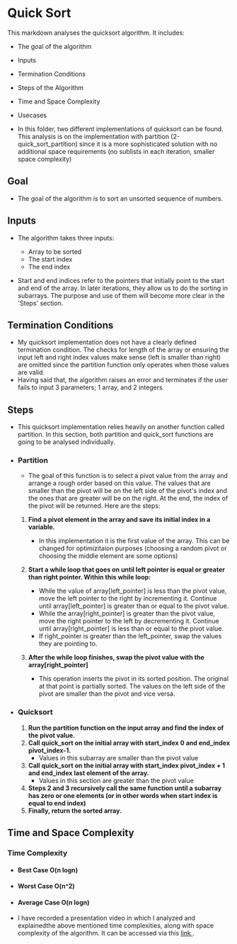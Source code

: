 # **Quick Sort**

This markdown analyses the quicksort algorithm. It includes:

- The goal of the algorithm
- Inputs
- Termination Conditions
- Steps of the Algorithm
- Time and Space Complexity
- Usecases

- In this folder, two different implementations of quicksort can be found. This analysis is on the implementation with partition (2-quick_sort_partition) since it is a more sophisticated solution with no additional space requirements (no sublists in each iteration, smaller space complexity)

## Goal

- The goal of the algorithm is to sort an unsorted sequence of numbers.

## Inputs

- The algorithm takes three inputs:

  - Array to be sorted
  - The start index
  - The end index

- Start and end indices refer to the pointers that initially point to the start and end of the array. In later iterations, they allow us to do the sorting in subarrays. The purpose and use of them will become more clear in the 'Steps' section.

## Termination Conditions

- My quicksort implementation does not have a clearly defined termination condition. The checks for length of the array or ensuring the input left and right index values make sense (left is smaller than right) are omitted since the partition function only operates when those values are valid.
- Having said that, the algorithm raises an error and terminates if the user fails to input 3 parameters; 1 array, and 2 integers

## Steps

- This quicksort implementation relies heavily on another function called partition. In this section, both partition and quick_sort functions are going to be analysed individually.
- ### Partition

  - The goal of this function is to select a pivot value from the array and arrange a rough order based on this value. The values that are smaller than the pivot will be on the left side of the pivot's index and the ones that are greater will be on the right. At the end, the index of the pivot will be returned. Here are the steps:

  1. **Find a pivot element in the array and save its initial index in a variable.**
     - In this implementation it is the first value of the array. This can be changed for optimizitaion purposes (choosing a random pivot or choosing the middle element are some options)
  2. **Start a while loop that goes on until left pointer is equal or greater than right pointer. Within this while loop:**

     - While the value of array[left_pointer] is less than the pivot value, move the left pointer to the right by incrementing it. Continue until array[left_pointer] is greater than or equal to the pivot value.
     - While the array[right_pointer] is greater than the pivot value, move the right pointer to the left by decrementing it. Continue until array[right_pointer] is less than or equal to the pivot value.
     - If right_pointer is greater than the left_pointer, swap the values they are pointing to.

  3. **After the while loop finishes, swap the pivot value with the array[right_pointer]**
     - This operation inserts the pivot in its sorted position. The original at that point is partially sorted. The values on the left side of the pivot are smaller than the pivot and vice versa.

- ### Quicksort
  1. **Run the partition function on the input array and find the index of the pivot value.**
  2. **Call quick_sort on the initial array with start_index 0 and end_index pivot_index-1.**
     - Values in this subarray are smaller than the pivot value
  3. **Call quick_sort on the initial array with start_index pivot_index + 1 and end_index last element of the array.**
     - Values in this section are greater than the pivot value
  4. **Steps 2 and 3 recursively call the same function until a subarray has zero or one elements (or in other words when start index is equal to end index)**
  5. **Finally, return the sorted array.**

## Time and Space Complexity

### Time Complexity

- #### Best Case O(n logn)

- #### Worst Case O(n^2)

- #### Average Case O(n logn)

- I have recorded a presentation video in which I analyzed and explainedthe above mentioned time complexities, along with space complexity of the algorithm. It can be accessed via this [link ](https://youtu.be/O3JASKOR6H0 "Title").
